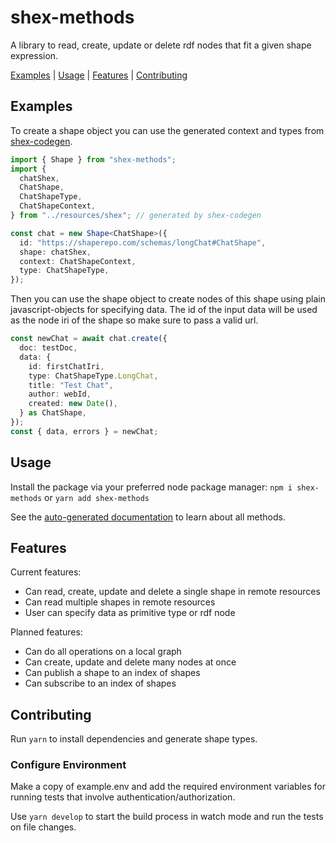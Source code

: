 # shex-methods

A library to read, create, update or delete rdf nodes that fit a given shape expression.

[Examples](#examples) | [Usage](#usage) | [Features](#features) | [Contributing](#contributing)

## Examples

To create a shape object you can use the generated context and types from [shex-codegen](https://github.com/ludwigschubi/shex-codegen/).
```typescript
import { Shape } from "shex-methods";
import {
  chatShex,
  ChatShape,
  ChatShapeType,
  ChatShapeContext,
} from "../resources/shex"; // generated by shex-codegen

const chat = new Shape<ChatShape>({
  id: "https://shaperepo.com/schemas/longChat#ChatShape",
  shape: chatShex,
  context: ChatShapeContext,
  type: ChatShapeType,
});
```

Then you can use the shape object to create nodes of this shape using plain javascript-objects for specifying data. The id of the input data will be used as the node iri of the shape so make sure to pass a valid url.
```typescript
const newChat = await chat.create({
  doc: testDoc,
  data: {
    id: firstChatIri,
    type: ChatShapeType.LongChat,
    title: "Test Chat",
    author: webId,
    created: new Date(),
  } as ChatShape,
});
const { data, errors } = newChat;
```

## Usage

Install the package via your preferred node package manager:
`npm i shex-methods` or `yarn add shex-methods`

See the [auto-generated documentation](https://ludwigschubi.github.io/shex-methods/index.html) to learn about all methods.

## Features

Current features:
* Can read, create, update and delete a single shape in remote resources
* Can read multiple shapes in remote resources
* User can specify data as primitive type or rdf node

Planned features:
* Can do all operations on a local graph
* Can create, update and delete many nodes at once
* Can publish a shape to an index of shapes
* Can subscribe to an index of shapes

## Contributing

Run `yarn` to install dependencies and generate shape types.

### Configure Environment
Make a copy of example.env and add the required environment variables for running tests that involve authentication/authorization.

Use `yarn develop` to start the build process in watch mode and run the tests on file changes.
